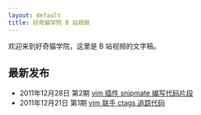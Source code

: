 ```yaml
---
layout: default
title: 好奇猫学院 B 站视频
---
```


欢迎来到好奇猫学院，这里是 B 站视频的文字稿。

## 最新发布

- 2011年12月28日 第2期 [vim 插件 snipmate 编写代码片段](2)
- 2011年12月21日 第1期 [vim 联手 ctags 追踪代码](1)
